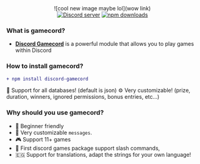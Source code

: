 <div align="center">
![cool new image maybe lol](wow link)
</br>
<a href="https://discord.gg/invite/GaczkwfgV9"><img src="https://img.shields.io/discord/800631529351938089?style=for-the-badge&color=5865F2&logo=discord&logoColor=white&label=Aniket" alt="Discord server" /></a>
    <a href="https://www.npmjs.com/package/discord-gamecord"><img src="https://img.shields.io/npm/dt/discord-gamecord.svg?maxAge=3600&color=CC3534&style=for-the-badge&logo=npm" alt="npm downloads" /></a>
</div>

### What is gamecord?
- [**Discord Gamecord**](https://discord.gg/invite/GaczkwfgV9) is a powerful module that allows you to play games within Discord

### How to install gamecord?
```diff
+ npm install discord-gamecord
````
📁 Support for all databases! (default is json)
⚙️ Very customizable! (prize, duration, winners, ignored permissions, bonus entries, etc...)
### Why should you use gamecord?
- 🤩 Beginner friendly
- 🎨 Very customizable `messages`.
- 🎮 Support 11+ games
- 📎 First discord games package support slash commands,
- 🇪🇬 Support for translations, adapt the strings for your own language!
